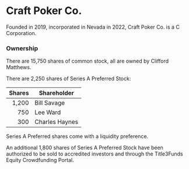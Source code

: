 # Craft Poker Co.

Founded in 2019, incorporated in Nevada in 2022, Craft Poker Co. is a
C Corporation.

### Ownership

There are 15,750 shares of common stock, all are owned by Clifford Matthews.

There are 2,250 shares of Series A Preferred Stock:

|Shares|Shareholder|
|--:|--|
|1,200|Bill Savage|
|750|Lee Ward|
|300|Charles Haynes|

Series A Preferred shares come with a liquidity preference.

An additional 1,800 shares of Series A Preferred Stock have been authorized
to be sold to accredited investors and through the Title3Funds Equity
Crowdfunding Portal.
